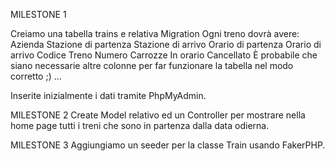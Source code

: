 MILESTONE 1

Creiamo una tabella trains e relativa Migration
Ogni treno dovrà avere:
Azienda
Stazione di partenza
Stazione di arrivo
Orario di partenza
Orario di arrivo
Codice Treno
Numero Carrozze
In orario
Cancellato
È probabile che siano necessarie altre colonne per far funzionare la tabella nel modo corretto ;) ...

Inserite inizialmente i dati tramite PhpMyAdmin.

MILESTONE 2
Create Model relativo ed un Controller per mostrare nella home page tutti i treni che sono in partenza dalla data odierna.


MILESTONE 3
Aggiungiamo un seeder per la classe Train usando FakerPHP.